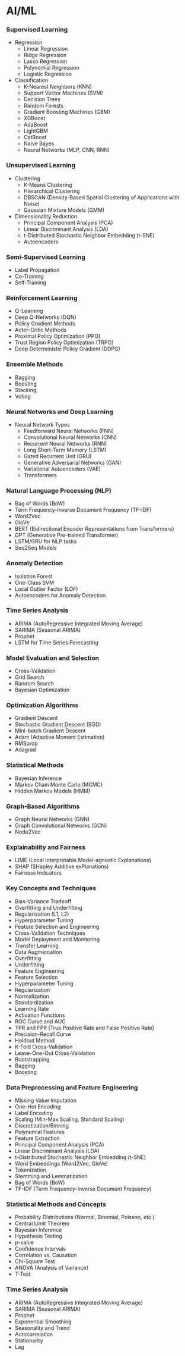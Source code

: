 # AI/ML
### Supervised Learning
- Regression
  - Linear Regression
  - Ridge Regression
  - Lasso Regression
  - Polynomial Regression
  - Logistic Regression
- Classification
  - K-Nearest Neighbors (KNN)
  - Support Vector Machines (SVM)
  - Decision Trees
  - Random Forests
  - Gradient Boosting Machines (GBM)
  - XGBoost
  - AdaBoost
  - LightGBM
  - CatBoost
  - Naive Bayes
  - Neural Networks (MLP, CNN, RNN)

### Unsupervised Learning
- Clustering
  - K-Means Clustering
  - Hierarchical Clustering
  - DBSCAN (Density-Based Spatial Clustering of Applications with Noise)
  - Gaussian Mixture Models (GMM)
- Dimensionality Reduction
  - Principal Component Analysis (PCA)
  - Linear Discriminant Analysis (LDA)
  - t-Distributed Stochastic Neighbor Embedding (t-SNE)
  - Autoencoders
### Semi-Supervised Learning
- Label Propagation
- Co-Training
- Self-Training
### Reinforcement Learning
- Q-Learning
- Deep Q-Networks (DQN)
- Policy Gradient Methods
- Actor-Critic Methods
- Proximal Policy Optimization (PPO)
- Trust Region Policy Optimization (TRPO)
- Deep Deterministic Policy Gradient (DDPG)
### Ensemble Methods
- Bagging
- Boosting
- Stacking
- Voting
### Neural Networks and Deep Learning
- Neural Network Types
  - Feedforward Neural Networks (FNN)
  - Convolutional Neural Networks (CNN)
  - Recurrent Neural Networks (RNN)
  - Long Short-Term Memory (LSTM)
  - Gated Recurrent Unit (GRU)
  - Generative Adversarial Networks (GAN)
  - Variational Autoencoders (VAE)
  - Transformers
### Natural Language Processing (NLP)
- Bag of Words (BoW)
- Term Frequency-Inverse Document Frequency (TF-IDF)
- Word2Vec
- GloVe
- BERT (Bidirectional Encoder Representations from Transformers)
- GPT (Generative Pre-trained Transformer)
- LSTM/GRU for NLP tasks
- Seq2Seq Models
### Anomaly Detection
- Isolation Forest
- One-Class SVM
- Local Outlier Factor (LOF)
- Autoencoders for Anomaly Detection
### Time Series Analysis
- ARIMA (AutoRegressive Integrated Moving Average)
- SARIMA (Seasonal ARIMA)
- Prophet
- LSTM for Time Series Forecasting
### Model Evaluation and Selection
- Cross-Validation
- Grid Search
- Random Search
- Bayesian Optimization
### Optimization Algorithms
- Gradient Descent
- Stochastic Gradient Descent (SGD)
- Mini-batch Gradient Descent
- Adam (Adaptive Moment Estimation)
- RMSprop
- Adagrad
### Statistical Methods
- Bayesian Inference
- Markov Chain Monte Carlo (MCMC)
- Hidden Markov Models (HMM)
### Graph-Based Algorithms
- Graph Neural Networks (GNN)
- Graph Convolutional Networks (GCN)
- Node2Vec
### Explainability and Fairness
- LIME (Local Interpretable Model-agnostic Explanations)
- SHAP (SHapley Additive exPlanations)
- Fairness Indicators
### Key Concepts and Techniques
- Bias-Variance Tradeoff
- Overfitting and Underfitting
- Regularization (L1, L2)
- Hyperparameter Tuning
- Feature Selection and Engineering
- Cross-Validation Techniques
- Model Deployment and Monitoring
- Transfer Learning
- Data Augmentation
- Overfitting
- Underfitting
- Feature Engineering
- Feature Selection
- Hyperparameter Tuning
- Regularization
- Normalization
- Standardization
- Learning Rate
- Activation Functions
- ROC Curve and AUC
- TPR and FPR (True Positive Rate and False Positive Rate)
- Precision-Recall Curve
- Holdout Method
- K-Fold Cross-Validation
- Leave-One-Out Cross-Validation
- Bootstrapping
- Bagging
- Boosting
### Data Preprocessing and Feature Engineering
- Missing Value Imputation
- One-Hot Encoding
- Label Encoding
- Scaling (Min-Max Scaling, Standard Scaling)
- Discretization/Binning
- Polynomial Features
- Feature Extraction
- Principal Component Analysis (PCA)
- Linear Discriminant Analysis (LDA)
- t-Distributed Stochastic Neighbor Embedding (t-SNE)
- Word Embeddings (Word2Vec, GloVe)
- Tokenization
- Stemming and Lemmatization
- Bag of Words (BoW)
- TF-IDF (Term Frequency-Inverse Document Frequency)

### Statistical Methods and Concepts
- Probability Distributions (Normal, Binomial, Poisson, etc.)
- Central Limit Theorem
- Bayesian Inference
- Hypothesis Testing
- p-value
- Confidence Intervals
- Correlation vs. Causation
- Chi-Square Test
- ANOVA (Analysis of Variance)
- T-Test
### Time Series Analysis
- ARIMA (AutoRegressive Integrated Moving Average)
- SARIMA (Seasonal ARIMA)
- Prophet
- Exponential Smoothing
- Seasonality and Trend
- Autocorrelation
- Stationarity
- Lag
